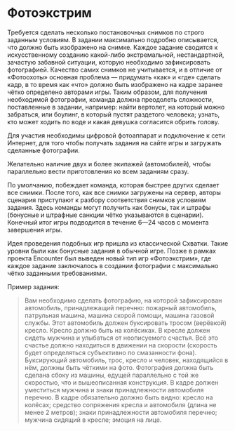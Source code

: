 # Фотоэкстрим

Требуется сделать несколько постановочных снимков по строго заданным условиям. В задании максимально подробно описывается, что должно быть изображено на снимке. Каждое задание сводится к искусственному созданию какой-либо экстремальной, нестандартной, зачастую забавной ситуации, которую необходимо зафиксировать фотографией. Качество самих снимков не учитывается, и в отличие от «Фотоохоты» основная проблема — придумать «как» и «где» сделать кадр, в то время как «что» должно быть изображено на кадре заранее чётко определено авторами игры. Таким образом, для получения необходимой фотографии, команда должна преодолеть сложности, поставленные в задании, например: найти вертолет, на который можно забраться, или боулинг, в который пустят раздетого человека; узнать, кто может ходить по воде и какая девушка согласится обрить голову.

Для участия необходимы цифровой фотоаппарат и подключение к сети Интернет, для того чтобы получать задания на сайте игры и загружать сделанные фотографии.

Желательно наличие двух и более экипажей (автомобилей), чтобы параллельно вести приготовления ко всем заданиям сразу.

По умолчанию, побеждает команда, которая быстрее других сделает все снимки. После того, как все снимки загружены на сервер, авторы сценария приступают к разбору соответствия снимков условиям задания. Здесь команды могут получить как бонусы, так и штрафы (бонусные и штрафные санкции чётко указываются в сценарии). Конечный итог игры подводится в течение 6—24 часов с момента завершения игры.

Идея проведения подобных игр пришла из классической Схватки. Такие уровни были как бонусные задания в обычной игре. Позже в рамках проекта Encounter был выведен новый тип игр «Фотоэкстрим», где каждое задание заключалось в создании фотографии с максимально чётко заданными требованиями.

Пример задания:

> Вам необходимо сделать фотографию, на которой зафиксирован автомобиль, принадлежащий перечню: пожарный автомобиль, патрульная машина, машина скорой помощи, машина газовой службы. Этот автомобиль должен буксировать тросом (верёвкой) кресло. Кресло должно быть на колёсиках. В кресле должен сидеть мужчина и улыбаться от неописуемого счастья. Всё это счастье должно находиться в движении на скорости (скорость будет определяться субъективно по смазанности фона). Буксирующий автомобиль, трос, кресло и человек, находящийся в нём, должны быть чёткими на фото. Фотография должна быть сделана сбоку из машины, едущей параллельно с той же скоростью, что и вышеописанная конструкция. В кадре должен уместиться мужчина и знаки принадлежности автомобиля перечню. В кадре обязательно должно быть видно: кресло на колёсах; средство сопряжения кресла и автомобиля (длина не менее 2 метров); знаки принадлежности автомобиля перечню; мужчина сидящий в кресле; эмоция на лице.
